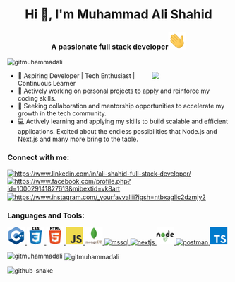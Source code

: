 <h1 align="center">Hi 👋, I'm Muhammad Ali Shahid</h1>
<h3 align="center">A passionate full stack developer<img src="https://raw.githubusercontent.com/ABSphreak/ABSphreak/master/gifs/Hi.gif" width="40px" /></h3>

<p align="left"> <img src="https://komarev.com/ghpvc/?username=gitmuhammadali&label=Profile%20views&color=0e75b6&style=flat" alt="gitmuhammadali" /> </p>



<img align="right" src= "https://github.com/GitMuhammadAli/GitMuhammadAli/assets/135626772/000bc313-3c8e-4d25-8702-f32e15f3d4b4/coding.gif"  width="35%"/>

<ul>
<li>🌱 Aspiring Developer | Tech Enthusiast | Continuous Learner </li>
<li>🔧 Actively working on personal projects to apply and reinforce my coding skills.</li>
<li>🚀 Seeking collaboration and mentorship opportunities to accelerate my growth in the tech community.</li>
<li>💻 Actively learning and applying my skills to build scalable and efficient applications. Excited about the endless possibilities that Node.js and Next.js and many more bring to the table. </li>
</ul>

<h3 align="left">Connect with me:</h3>
<p align="left">
<a href="https://linkedin.com/in/https://www.linkedin.com/in/ali-shahid-full-stack-developer/" target="blank"><img align="center" src="https://raw.githubusercontent.com/rahuldkjain/github-profile-readme-generator/master/src/images/icons/Social/linked-in-alt.svg" alt="https://www.linkedin.com/in/ali-shahid-full-stack-developer/" height="30" width="40" /></a>
<a href="https://fb.com/https://www.facebook.com/profile.php?id=100029141827613&mibextid=vk8art" target="blank"><img align="center" src="https://raw.githubusercontent.com/rahuldkjain/github-profile-readme-generator/master/src/images/icons/Social/facebook.svg" alt="https://www.facebook.com/profile.php?id=100029141827613&mibextid=vk8art" height="30" width="40" /></a>
<a href="https://instagram.com/https://www.instagram.com/_yourfavvaliii?igsh=ntbxaglic2dzmjy2" target="blank"><img align="center" src="https://raw.githubusercontent.com/rahuldkjain/github-profile-readme-generator/master/src/images/icons/Social/instagram.svg" alt="https://www.instagram.com/_yourfavvaliii?igsh=ntbxaglic2dzmjy2" height="30" width="40" /></a>
</p>

<h3 align="left">Languages and Tools:</h3>
<p align="left"> <a href="https://www.w3schools.com/cpp/" target="_blank" rel="noreferrer"> <img src="https://raw.githubusercontent.com/devicons/devicon/master/icons/cplusplus/cplusplus-original.svg" alt="cplusplus" width="40" height="40"/> </a> <a href="https://www.w3schools.com/css/" target="_blank" rel="noreferrer"> <img src="https://raw.githubusercontent.com/devicons/devicon/master/icons/css3/css3-original-wordmark.svg" alt="css3" width="40" height="40"/> </a> <a href="https://www.w3.org/html/" target="_blank" rel="noreferrer"> <img src="https://raw.githubusercontent.com/devicons/devicon/master/icons/html5/html5-original-wordmark.svg" alt="html5" width="40" height="40"/> </a> <a href="https://developer.mozilla.org/en-US/docs/Web/JavaScript" target="_blank" rel="noreferrer"> <img src="https://raw.githubusercontent.com/devicons/devicon/master/icons/javascript/javascript-original.svg" alt="javascript" width="40" height="40"/> </a> <a href="https://www.mongodb.com/" target="_blank" rel="noreferrer"> <img src="https://raw.githubusercontent.com/devicons/devicon/master/icons/mongodb/mongodb-original-wordmark.svg" alt="mongodb" width="40" height="40"/> </a> <a href="https://www.microsoft.com/en-us/sql-server" target="_blank" rel="noreferrer"> <img src="https://www.svgrepo.com/show/303229/microsoft-sql-server-logo.svg" alt="mssql" width="40" height="40"/> </a> <a href="https://nextjs.org/" target="_blank" rel="noreferrer"> <img src="https://cdn.worldvectorlogo.com/logos/nextjs-2.svg" alt="nextjs" width="40" height="40"/> </a> <a href="https://nodejs.org" target="_blank" rel="noreferrer"> <img src="https://raw.githubusercontent.com/devicons/devicon/master/icons/nodejs/nodejs-original-wordmark.svg" alt="nodejs" width="40" height="40"/> </a> <a href="https://postman.com" target="_blank" rel="noreferrer"> <img src="https://www.vectorlogo.zone/logos/getpostman/getpostman-icon.svg" alt="postman" width="40" height="40"/> </a> <a href="https://www.typescriptlang.org/" target="_blank" rel="noreferrer"> <img src="https://raw.githubusercontent.com/devicons/devicon/master/icons/typescript/typescript-original.svg" alt="typescript" width="40" height="40"/> </a> </p>

<p><img align="left" src="https://github-readme-stats.vercel.app/api/top-langs?username=gitmuhammadali&show_icons=true&locale=en&layout=compact" alt="gitmuhammadali" /></p>

<p>&nbsp;<img align="center" src="https://github-readme-stats.vercel.app/api?username=gitmuhammadali&show_icons=true&locale=en" alt="gitmuhammadali" /></p>
<picture>
  <source media="(prefers-color-scheme: dark)" srcset="github-snake-dark.svg" />
  <source media="(prefers-color-scheme: light)" srcset="github-snake.svg" />
  <img alt="github-snake" src="github-snake.svg" />
</picture>
